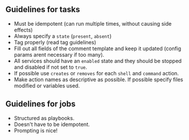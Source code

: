 Guidelines for tasks
--------------------
- Must be idempotent (can run multiple times, without causing side effects)
- Always specify a `state` (`present`, `absent`)
- Tag properly (read tag guidelines)
- Fill out all fields of the comment template and keep it updated (config
  params arent necessary if too many).
- All services should have an `enabled` state and they should be stopped and
  disabled if not set to `true`.
- If possible use `creates` or `removes` for each `shell` and `command` action.
- Make action names as descriptive as possible. If possible specify
  files modified or variables used.

Guidelines for jobs
-------------------
- Structured as playbooks.
- Doesn't have to be idempotent.
- Prompting is nice!
